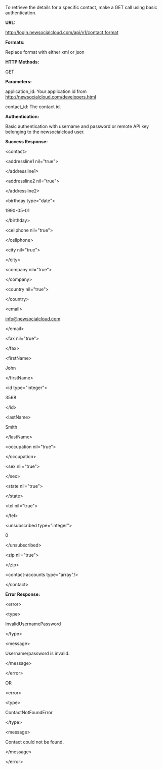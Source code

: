 To retrieve the details for a specific contact, make a GET call using basic authentication.

**URL:**

http://login.newsocialcloud.com/api/v1/contact.format

**Formats:**

Replace format with either xml or json

**HTTP Methods:**

GET

**Parameters:**

<p>application_id: Your application id from <a href='http://newsocialcloud.com/developers.html'>http://newsocialcloud.com/developers.html</a></p>
<p>contact_id: The contact id.</p>

**Authentication:**

Basic authentication with username and password or remote API key belonging to the newsocialcloud user.

**Success Response:**

<?xml version="1.0" encoding="UTF-8"?>


&lt;contact&gt;


> 

&lt;addressline1 nil="true"&gt;



&lt;/addressline1&gt;


> 

&lt;addressline2 nil="true"&gt;



&lt;/addressline2&gt;


> 

&lt;birthday type="date"&gt;

1990-05-01

&lt;/birthday&gt;


> 

&lt;cellphone nil="true"&gt;



&lt;/cellphone&gt;


> 

&lt;city nil="true"&gt;



&lt;/city&gt;


> 

&lt;company nil="true"&gt;



&lt;/company&gt;


> 

&lt;country nil="true"&gt;



&lt;/country&gt;


> 

&lt;email&gt;

info@newsocialcloud.com

&lt;/email&gt;


> 

&lt;fax nil="true"&gt;



&lt;/fax&gt;


> 

&lt;firstName&gt;

John

&lt;/firstName&gt;


> 

&lt;id type="integer"&gt;

3568

&lt;/id&gt;


> 

&lt;lastName&gt;

Smith

&lt;/lastName&gt;


> 

&lt;occupation nil="true"&gt;



&lt;/occupation&gt;


> 

&lt;sex nil="true"&gt;



&lt;/sex&gt;


> 

&lt;state nil="true"&gt;



&lt;/state&gt;


> 

&lt;tel nil="true"&gt;



&lt;/tel&gt;


> 

&lt;unsubscribed type="integer"&gt;

0

&lt;/unsubscribed&gt;


> 

&lt;zip nil="true"&gt;



&lt;/zip&gt;


> 

&lt;contact-accounts type="array"/&gt;




&lt;/contact&gt;



**Error Response:**



&lt;error&gt;




&lt;type&gt;

InvalidUsernamePassword

&lt;/type&gt;




&lt;message&gt;

Username/password is invalid.

&lt;/message&gt;




&lt;/error&gt;



OR



&lt;error&gt;




&lt;type&gt;

ContactNotFoundError

&lt;/type&gt;




&lt;message&gt;

Contact could not be found.

&lt;/message&gt;




&lt;/error&gt;

